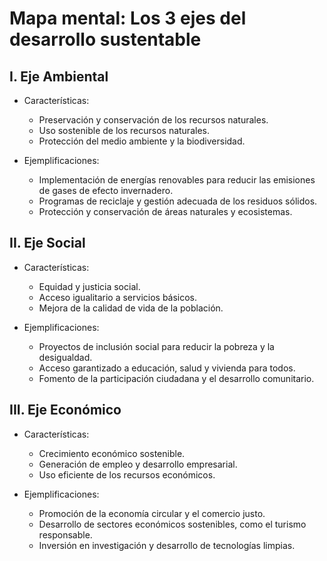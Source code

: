 # Mapa mental: Los 3 ejes del desarrollo sustentable

## I. Eje Ambiental
- Características:
  - Preservación y conservación de los recursos naturales.
  - Uso sostenible de los recursos naturales.
  - Protección del medio ambiente y la biodiversidad.

- Ejemplificaciones:
  - Implementación de energías renovables para reducir las emisiones de gases de efecto invernadero.
  - Programas de reciclaje y gestión adecuada de los residuos sólidos.
  - Protección y conservación de áreas naturales y ecosistemas.

## II. Eje Social
- Características:
  - Equidad y justicia social.
  - Acceso igualitario a servicios básicos.
  - Mejora de la calidad de vida de la población.

- Ejemplificaciones:
  - Proyectos de inclusión social para reducir la pobreza y la desigualdad.
  - Acceso garantizado a educación, salud y vivienda para todos.
  - Fomento de la participación ciudadana y el desarrollo comunitario.

## III. Eje Económico
- Características:
  - Crecimiento económico sostenible.
  - Generación de empleo y desarrollo empresarial.
  - Uso eficiente de los recursos económicos.

- Ejemplificaciones:
  - Promoción de la economía circular y el comercio justo.
  - Desarrollo de sectores económicos sostenibles, como el turismo responsable.
  - Inversión en investigación y desarrollo de tecnologías limpias.

